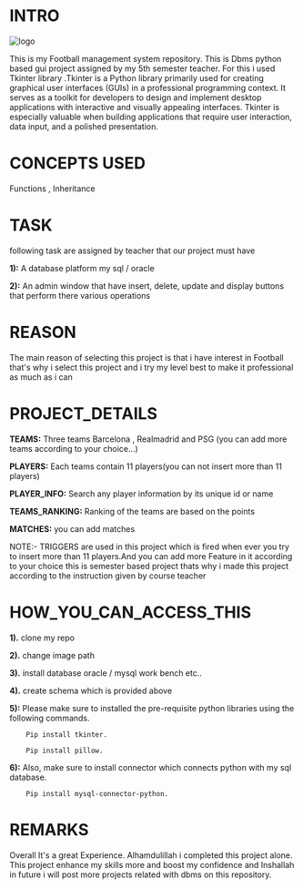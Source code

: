 # INTRO
![logo](https://github.com/muhammadtalhasami/Football_management_system/blob/main/football_managmnet%20_system/project%20images/Screenshot%20(72).png)

This is my Football management system repository. This is Dbms python based gui project assigned by my 5th semester teacher. 
For this i used Tkinter library .Tkinter is a Python library primarily used for creating graphical user interfaces (GUIs) in a professional programming context. It serves as a toolkit for developers to design and implement desktop applications with interactive and visually appealing interfaces. Tkinter is especially valuable when building applications that require user interaction, data input, and a polished presentation.

# CONCEPTS USED

Functions , Inheritance 

# TASK

following task are assigned by teacher that our project must have

**1):** A database platform my sql / oracle

**2):** An admin window that have insert, delete, update and display buttons that perform there various operations

# REASON

The main reason of selecting this project is that i have  interest in Football that's why i select this project and i try my level best to make it professional as much as i can

# PROJECT_DETAILS

**TEAMS:** Three teams Barcelona , Realmadrid and PSG (you can add more teams according to your choice...)
 
**PLAYERS:** Each teams contain 11 players(you can not insert more than 11 players)

**PLAYER_INFO:** Search any player information by its unique id or name

**TEAMS_RANKING:** Ranking of the teams are based on the points 

**MATCHES:** you can add matches 

 NOTE:- TRIGGERS are used in this project which is fired when ever you try to insert more than 11 players.And you can add more Feature in it according to your choice
 this is semester based project thats why i made this project according to the instruction given by course teacher

# HOW_YOU_CAN_ACCESS_THIS

**1).** clone my repo

**2).** change image path

**3).** install database oracle / mysql work bench etc..

**4).** create schema which is provided above

**5):** Please make sure to installed the pre-requisite python libraries using the following commands.

        Pip install tkinter.
        
        Pip install pillow.

**6):** Also, make sure to install connector which connects python with my sql database.

        Pip install mysql-connector-python.

# REMARKS

Overall It's a great Experience. Alhamdulillah i completed this project alone. This project enhance my skills more and boost my confidence and Inshallah in future i will post more projects related with dbms on this repository.
